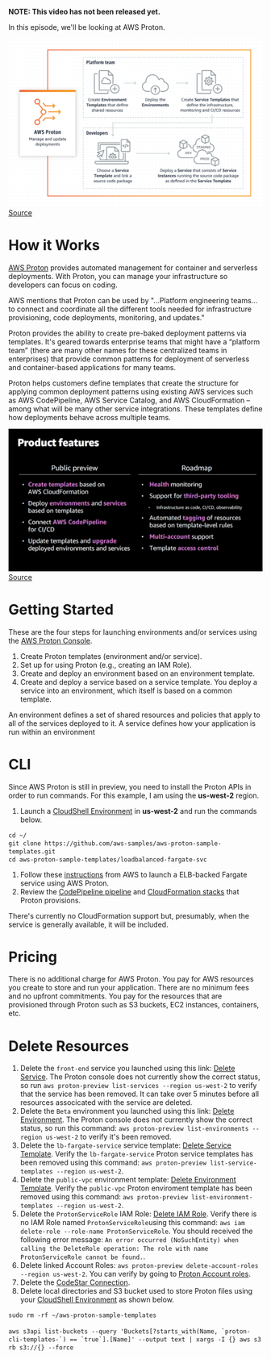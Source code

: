 **NOTE: This video has not been released yet.**

In this episode, we'll be looking at AWS Proton.

![How it Works](https://github.com/PaulDuvall/aws-5-mins/blob/main/_img/proton-how-it-works.png) [Source](https://aws.amazon.com/proton/)

# How it Works
[AWS Proton](https://aws.amazon.com/proton/) provides automated management for container and serverless deployments. With Proton, you can manage your infrastructure so developers can focus on coding.

AWS mentions that Proton can be used by "…Platform engineering teams…to connect and coordinate all the different tools needed for infrastructure provisioning, code deployments, monitoring, and updates."

Proton provides the ability to create pre-baked deployment patterns via templates. It's geared towards enterprise teams that might have a “platform team” (there are many other names for these centralized teams in enterprises) that provide common patterns for deployment of serverless and container-based applications for many teams. 

Proton helps customers define templates that create the structure for applying common deployment patterns using existing AWS services such as AWS CodePipeline, AWS Service Catalog, and AWS CloudFormation – among what will be many other service integrations. These templates define how deployments behave across multiple teams. 

![Proton Features](https://github.com/PaulDuvall/aws-5-mins/blob/main/_img/proton-features.png) [Source](https://virtual.awsevents.com/media/1_4y7w5alh)

# Getting Started
These are the four steps for launching environments and/or services using the [AWS Proton Console](https://console.aws.amazon.com/proton/).

1. Create Proton templates (environment and/or service).
1. Set up for using Proton (e.g., creating an IAM Role).
1. Create and deploy an environment based on an environment template.
1. Create and deploy a service based on a service template. You deploy a service into an environment, which itself is based on a common template. 

An environment defines a set of shared resources and policies that apply to all of the services deployed to it. A service defines how your application is run within an environment

# CLI
Since AWS Proton is still in preview, you need to install the Proton APIs in order to run commands. For this example, I am using the **us-west-2** region. 

1. Launch a [CloudShell Environment](https://us-west-2.console.aws.amazon.com/cloudshell/home?region=us-west-2) in **us-west-2** and run the commands below.
```
cd ~/
git clone https://github.com/aws-samples/aws-proton-sample-templates.git
cd aws-proton-sample-templates/loadbalanced-fargate-svc 
```
1. Follow these [instructions](https://github.com/aws-samples/aws-proton-sample-templates/tree/main/loadbalanced-fargate-svc) from AWS to launch a ELB-backed Fargate service using AWS Proton. 
1. Review the [CodePipeline pipeline](https://us-west-2.console.aws.amazon.com/codesuite/codepipeline/pipelines?region=us-west-2) and [CloudFormation stacks](https://us-west-2.console.aws.amazon.com/cloudformation/home?region=us-west-2#/stacks?filteringText=proton&filteringStatus=active&viewNested=true&hideStacks=false&stackId=) that Proton provisions. 

There's currently no CloudFormation support but, presumably, when the service is generally available, it will be included.

# Pricing
There is no additional charge for AWS Proton. You pay for AWS resources you create to store and run your application. There are no minimum fees and no upfront commitments. You pay for the resources that are provisioned through Proton such as S3 buckets, EC2 instances, containers, etc. 

# Delete Resources

1. Delete the `front-end` service you launched using this link: [Delete Service](https://us-west-2.console.aws.amazon.com/proton/home?region=us-west-2#/services/detail/front-end). The Proton console does not currently show the correct status, so run `aws proton-preview list-services --region us-west-2` to verify that the service has been removed. It can take over 5 minutes before all resources associcated with the service are deleted.  
1. Delete the `Beta` environment you launched using this link: [Delete Environment](https://us-west-2.console.aws.amazon.com/proton/home?region=us-west-2#/environments/detail/Beta). The Proton console does not currently show the correct status, so run this command: `aws proton-preview list-environments --region us-west-2` to verify it's been removed. 
1. Delete the `lb-fargate-service` service template: [Delete Service Template](https://us-west-2.console.aws.amazon.com/proton/home?region=us-west-2#/templates/services/detail/lb-fargate-service). Verify the `lb-fargate-service` Proton service templates has been removed using this command: `aws proton-preview list-service-templates --region us-west-2`.
1. Delete the `public-vpc` environment template: [Delete Environment Template](https://us-west-2.console.aws.amazon.com/proton/home?region=us-west-2#/templates/environments/detail/public-vpc). Verify the `public-vpc` Proton enviroment template has been removed using this command: `aws proton-preview list-environment-templates --region us-west-2`.
1. Delete the `ProtonServiceRole` IAM Role: [Delete IAM Role](https://console.aws.amazon.com/iam/home?region=us-east-1#/roles/ProtonServiceRole). Verify there is no IAM Role named `ProtonServiceRole`using this command: `aws iam delete-role --role-name ProtonServiceRole`. You should received the following error message: `An error occurred (NoSuchEntity) when calling the DeleteRole operation: The role with name ProtonServiceRole cannot be found.`.
1. Delete linked Account Roles: `aws proton-preview delete-account-roles --region us-west-2`. You can verify by going to [Proton Account roles](https://us-west-2.console.aws.amazon.com/proton/home?region=us-west-2#/settings/roles).
1. Delete the [CodeStar Connection](https://us-west-2.console.aws.amazon.com/codesuite/settings/connections?region=us-west-2). 
1. Delete local directories and S3 bucket used to store Proton files using your [CloudShell Environment](https://us-west-2.console.aws.amazon.com/cloudshell/home?region=us-west-2) as shown below. 
```
sudo rm -rf ~/aws-proton-sample-templates

aws s3api list-buckets --query 'Buckets[?starts_with(Name, `proton-cli-templates-`) == `true`].[Name]' --output text | xargs -I {} aws s3 rb s3://{} --force
```